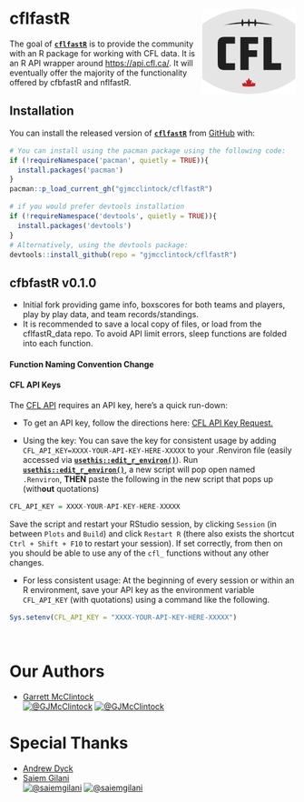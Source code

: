 
# **cflfastR** <a href='http://gjmcclintock.github.io/cflfastR'><img src='man/figures/logo.png' align="right" height="150" /></a>


The goal of [**`cflfastR`**](https://gjmcclintock.github.io/cflfastR/) is
to provide the community with an R package for working with CFL data. It
is an R API wrapper around <https://api.cfl.ca/>. It will eventually offer
the majority of the functionality offered by cfbfastR and nflfastR.

## **Installation**

You can install the released version of
[**`cflfastR`**](https://github.com/gjmcclintock/cflfastR/) from
[GitHub](https://github.com/gjmcclintock/cflfastR/) with:

``` r
# You can install using the pacman package using the following code:
if (!requireNamespace('pacman', quietly = TRUE)){
  install.packages('pacman')
}
pacman::p_load_current_gh("gjmcclintock/cflfastR")
```

``` r
# if you would prefer devtools installation
if (!requireNamespace('devtools', quietly = TRUE)){
  install.packages('devtools')
}
# Alternatively, using the devtools package:
devtools::install_github(repo = "gjmcclintock/cflfastR")
```
 

## **cfbfastR v0.1.0**
  
- Initial fork providing game info, boxscores for both teams and players, 
  play by play data, and team records/standings.
- It is recommended to save a local copy of files, or load from the cflfastR_data repo. 
  To avoid API limit errors, sleep functions are folded into each function.

#### **Function Naming Convention Change**

 
#### **CFL API Keys**

The [CFL API](https://api.cfl.ca/)
requires an API key, here’s a quick run-down:

  - To get an API key, follow the directions here: [CFL
    API Key Request.](https://api.cfl.ca/key-request)

  - Using the key: You can save the key for consistent usage by adding
    `CFL_API_KEY=XXXX-YOUR-API-KEY-HERE-XXXXX` to your .Renviron file
    (easily accessed via
    [**`usethis::edit_r_environ()`**](https://usethis.r-lib.org/reference/edit.html)).
    Run
    [**`usethis::edit_r_environ()`**](https://usethis.r-lib.org/reference/edit.html),
    a new script will pop open named `.Renviron`, **THEN** paste the
    following in the new script that pops up (with**out** quotations)

<!-- end list -->

``` r
CFL_API_KEY = XXXX-YOUR-API-KEY-HERE-XXXXX
```

Save the script and restart your RStudio session, by clicking `Session`
(in between `Plots` and `Build`) and click `Restart R` (there also
exists the shortcut `Ctrl + Shift + F10` to restart your session). If
set correctly, from then on you should be able to use any of the `cfl_`
functions without any other changes.

  - For less consistent usage: At the beginning of every session or
    within an R environment, save your API key as the environment
    variable `CFL_API_KEY` (with quotations) using a command like the
    following.

<!-- end list -->

``` r
Sys.setenv(CFL_API_KEY = "XXXX-YOUR-API-KEY-HERE-XXXXX")
```


<br>

# **Our Authors**

  - [Garrett McClintock](https://twitter.com/GJMcClintock)  
    <a href="https://twitter.com/GJMcClintock" target="blank"><img src="https://img.shields.io/twitter/follow/GJMcClintock?color=blue&label=%40GJMcClintock&logo=twitter&style=for-the-badge" alt="@GJMcClintock" /></a>
    <a href="https://github.com/GJMcClintock" target="blank"><img src="https://img.shields.io/github/followers/GJMcClintock?color=eee&logo=Github&style=for-the-badge" alt="@GJMcClintock" /></a>

# **Special Thanks**

  - [Andrew Dyck](https://github.com/andrewjdyck)
  - [Saiem Gilani](https://twitter.com/saiemgilani)  
    <a href="https://twitter.com/saiemgilani" target="blank"><img src="https://img.shields.io/twitter/follow/saiemgilani?color=blue&label=%40saiemgilani&logo=twitter&style=for-the-badge" alt="@saiemgilani" /></a>
    <a href="https://github.com/saiemgilani" target="blank"><img src="https://img.shields.io/github/followers/saiemgilani?color=eee&logo=Github&style=for-the-badge" alt="@saiemgilani" /></a>
